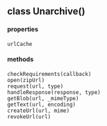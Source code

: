 ## class Unarchive()  
  #### properties  
    urlCache  
  #### methods   
    checkRequirements(callback)  
    open(zipUrl)  
    request(url, type)  
    handleResponse(response, type)  
    getBlob(url, _mimeType)  
    getText(url, encoding)  
    createUrl(url, mime)  
    revokeUrl(url)  
